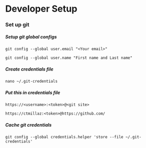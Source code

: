 # Developer Setup
### Set up git
##### Setup git global configs
```git config --global user.email "<Your email>"```

```git config --global user.name "First name and Last name"```

##### Create credentials file
```nano ~/.git-credentials```

##### Put this in credentials file
```https://<username>:<token>@<git site>```

```https://ctmillaz:<token>@https://github.com/```

##### Cache git credentials
```git config --global credentials.helper 'store --file ~/.git-credentials'```

